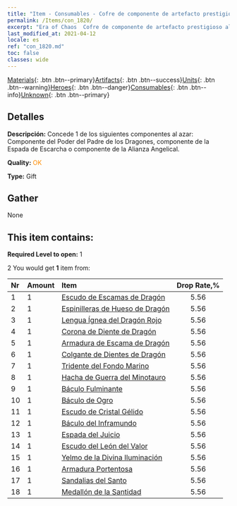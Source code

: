 ```yaml
---
title: "Item - Consumables - Cofre de componente de artefacto prestigioso al azar"
permalink: /Items/con_1820/
excerpt: "Era of Chaos  Cofre de componente de artefacto prestigioso al azar"
last_modified_at: 2021-04-12
locale: es
ref: "con_1820.md"
toc: false
classes: wide
---
```

 [Materials](/es/Items/){: .btn .btn--primary}[Artifacts](/es/Items/Artifacts/){: .btn .btn--success}[Units](/es/Items/Units/){: .btn .btn--warning}[Heroes](/es/Items/Heroes/){: .btn .btn--danger}[Consumables](/es/Items/Consumables/){: .btn .btn--info}[Unknown](/es/Items/Unknown/){: .btn .btn--primary}

## Detalles
 **Descripción:** Concede 1 de los siguientes componentes al azar: Componente del Poder del Padre de los Dragones, componente de la Espada de Escarcha o componente de la Alianza Angelical.

 **Quality:** <span style="color: #FF8C00">OK</span>

 **Type:** Gift

## Gather

  None

## This item contains:

 **Required Level to open:** 1

 2 You would get **1** item  from:

  | Nr | Amount |     Item    | Drop Rate,% |
  |:---|:-------|:------------|:---------:|
  | 1 | 1 | [Escudo de Escamas de Dragón](/es/Items/art_144/) | 5.56 | 
  | 2 | 1 | [Espinilleras de Hueso de Dragón](/es/Items/art_145/) | 5.56 | 
  | 3 | 1 | [Lengua Ígnea del Dragón Rojo](/es/Items/art_146/) | 5.56 | 
  | 4 | 1 | [Corona de Diente de Dragón](/es/Items/art_147/) | 5.56 | 
  | 5 | 1 | [Armadura de Escama de Dragón](/es/Items/art_148/) | 5.56 | 
  | 6 | 1 | [Colgante de Dientes de Dragón](/es/Items/art_149/) | 5.56 | 
  | 7 | 1 | [Tridente del Fondo Marino](/es/Items/art_160/) | 5.56 | 
  | 8 | 1 | [Hacha de Guerra del Minotauro](/es/Items/art_161/) | 5.56 | 
  | 9 | 1 | [Báculo Fulminante](/es/Items/art_162/) | 5.56 | 
  | 10 | 1 | [Báculo de Ogro](/es/Items/art_163/) | 5.56 | 
  | 11 | 1 | [Escudo de Cristal Gélido](/es/Items/art_164/) | 5.56 | 
  | 12 | 1 | [Báculo del Inframundo](/es/Items/art_165/) | 5.56 | 
  | 13 | 1 | [Espada del Juicio](/es/Items/art_150/) | 5.56 | 
  | 14 | 1 | [Escudo del León del Valor](/es/Items/art_151/) | 5.56 | 
  | 15 | 1 | [Yelmo de la Divina Iluminación](/es/Items/art_152/) | 5.56 | 
  | 16 | 1 | [Armadura Portentosa](/es/Items/art_153/) | 5.56 | 
  | 17 | 1 | [Sandalias del Santo](/es/Items/art_154/) | 5.56 | 
  | 18 | 1 | [Medallón de la Santidad](/es/Items/art_155/) | 5.56 | 
